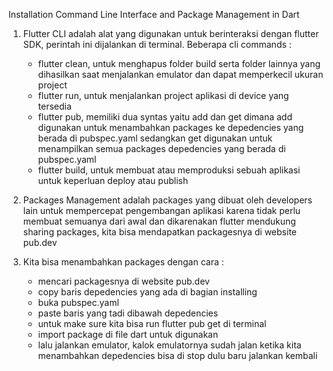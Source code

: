 Installation Command Line Interface and Package Management in Dart

1. Flutter CLI adalah alat yang digunakan untuk berinteraksi dengan flutter SDK, perintah ini dijalankan di terminal. Beberapa cli commands :
    - flutter clean, untuk menghapus folder build serta folder lainnya yang dihasilkan saat menjalankan emulator dan dapat memperkecil ukuran project
    - flutter run, untuk menjalankan project aplikasi di device yang tersedia
    - flutter pub, memiliki dua syntas yaitu add dan get dimana add digunakan untuk menambahkan packages ke depedencies yang berada di pubspec.yaml sedangkan get digunakan untuk menampilkan semua packages depedencies yang berada di pubspec.yaml
    - flutter build, untuk membuat atau memproduksi sebuah aplikasi untuk keperluan deploy atau publish

2. Packages Management adalah packages yang dibuat oleh developers lain untuk mempercepat pengembangan aplikasi karena tidak perlu membuat semuanya dari awal dan dikarenakan flutter mendukung sharing packages, kita bisa mendapatkan packagesnya di website pub.dev

3. Kita bisa menambahkan packages dengan cara :
    - mencari packagesnya di website pub.dev
    - copy baris depedencies yang ada di bagian installing
    - buka pubspec.yaml
    - paste baris yang tadi dibawah depedencies
    - untuk make sure kita bisa run flutter pub get di terminal 
    - import package di file dart untuk digunakan
    - lalu jalankan emulator, kalok emulatornya sudah jalan ketika kita menambahkan depedencies bisa di stop dulu baru jalankan kembali